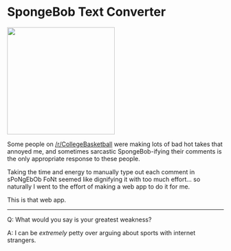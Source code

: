 # SpongeBob Text Converter

<img src="https://i.imgflip.com/1pq988.jpg" width="250">

Some people on [/r/CollegeBasketball](https://www.reddit.com/r/CollegeBasketball/) were making lots of bad hot takes that annoyed me, and sometimes sarcastic SpongeBob-ifying their comments is the only appropriate response to these people.

Taking the time and energy to manually type out each comment in sPoNgEbOb FoNt seemed like dignifying it with too much effort... so naturally I went to the effort of making a web app to do it for me. 

This is that web app.
___

Q: What would you say is your greatest weakness?

A: I can be *extremely* petty over arguing about sports with internet strangers.